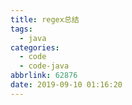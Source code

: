 ```yaml
---
title: regex总结
tags:
  - java
categories:
  - code
  - code-java
abbrlink: 62876
date: 2019-09-10 01:16:20
---
```


<!--more-->
